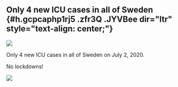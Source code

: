 
Only 4 new ICU cases in all of Sweden {#h.gcpcaphp1rj5 .zfr3Q .JYVBee dir="ltr" style="text-align: center;"}
-------------------------------------

[![](https://lh4.googleusercontent.com/yNwQApQ80YYtxPg86cgyccl1hJLtaEs0oTZCNDC036U5f1Y-zIT5lsRJgEI_kJmcS5XpEc8U_VX7WGqBkiBSTar9jbiKaCaGLduAgkIlGvqdw24nGZ4=w1280)](https://www.google.com/url?q=https%3A%2F%2Fredcap.med.usc.edu%2Fsurveys%2F%3Fs%3DJ7KEL4YTKT&sa=D&sntz=1&usg=AFQjCNGgmJPVlIxKzdq9Pd16K5HC0kstRQ)

Only 4 new ICU cases in all of Sweden on July 2, 2020.

No lockdowns!

![](https://lh5.googleusercontent.com/sYUcANeyptf_gqdOzBIQafWvFi1Vt3qtON2uiMYJGsbtNHp4AAZFeUSeLTiCtliWXa1b5VkWD_O46rLDSZrrk8jsRRRTK2bBKUOCp3WCrqsCqlY9U4o=w1280)
